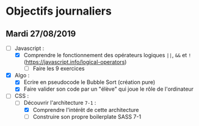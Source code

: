 # Objectifs journaliers

## Mardi 27/08/2019


* [ ] Javascript :
  * [x] Comprendre le fonctionnement des opérateurs logiques `||`, `&&` et `!` (https://javascript.info/logical-operators)
    * [ ] Faire les 9 exercices

* [x] Algo : 
  * [x] Ecrire en pseudocode le Bubble Sort (création pure)
  * [x] Faire valider son code par un "élève" qui joue le rôle de l'ordinateur

* [ ] CSS : 
  * [ ] Découvrir l'architecture `7-1` :
    * [x] Comprendre l'intérêt de cette architecture
    * [ ] Construire son propre boilerplate SASS 7-1
